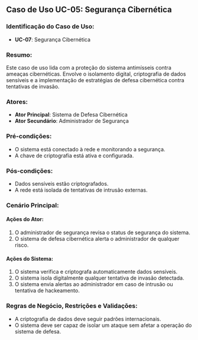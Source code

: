 ## Caso de Uso UC-05: Segurança Cibernética

### Identificação do Caso de Uso:
- **UC-07**: Segurança Cibernética

### Resumo:
Este caso de uso lida com a proteção do sistema antimísseis contra ameaças cibernéticas. Envolve o isolamento digital, criptografia de dados sensíveis e a implementação de estratégias de defesa cibernética contra tentativas de invasão.

### Atores:
- **Ator Principal**: Sistema de Defesa Cibernética
- **Ator Secundário**: Administrador de Segurança

### Pré-condições:
- O sistema está conectado à rede e monitorando a segurança.
- A chave de criptografia está ativa e configurada.

### Pós-condições:
- Dados sensíveis estão criptografados.
- A rede está isolada de tentativas de intrusão externas.

### Cenário Principal:

#### Ações do Ator:
1. O administrador de segurança revisa o status de segurança do sistema.
2. O sistema de defesa cibernética alerta o administrador de qualquer risco.

#### Ações do Sistema:
1. O sistema verifica e criptografa automaticamente dados sensíveis.
2. O sistema isola digitalmente qualquer tentativa de invasão detectada.
3. O sistema envia alertas ao administrador em caso de intrusão ou tentativa de hackeamento.

### Regras de Negócio, Restrições e Validações:
- A criptografia de dados deve seguir padrões internacionais.
- O sistema deve ser capaz de isolar um ataque sem afetar a operação do sistema de defesa.
